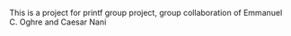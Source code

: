 This is a project for printf group project, group collaboration of Emmanuel C. Oghre and Caesar Nani

